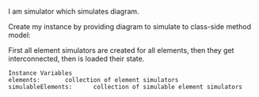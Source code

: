 I am simulator which simulates diagram.

Create my instance by providing diagram to simulate to class-side method model:

First all element simulators are created for all elements, then they get interconnected, then is loaded their state. 

    Instance Variables
	elements:		collection of element simulators
	simulableElements:		collection of simulable element simulators